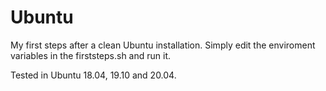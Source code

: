 # Ubuntu
My first steps after a clean Ubuntu installation. Simply edit the enviroment variables in the firststeps.sh and run it.

Tested in Ubuntu 18.04, 19.10 and 20.04.
